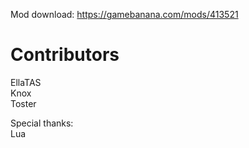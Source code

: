 Mod download: https://gamebanana.com/mods/413521

# Contributors
EllaTAS  
Knox  
Toster  

Special thanks:  
Lua